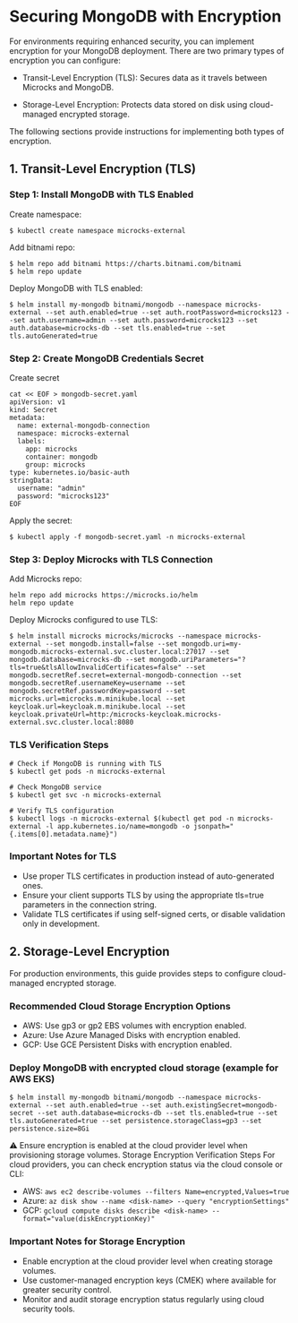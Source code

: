 # Securing MongoDB with Encryption

For environments requiring enhanced security, you can implement encryption for your MongoDB deployment. There are two primary types of encryption you can configure:

* Transit-Level Encryption (TLS): Secures data as it travels between Microcks and MongoDB.

* Storage-Level Encryption: Protects data stored on disk using cloud-managed encrypted storage.

The following sections provide instructions for implementing both types of encryption.

## 1. Transit-Level Encryption (TLS)

### Step 1: Install MongoDB with TLS Enabled

Create namespace:
```shell
$ kubectl create namespace microcks-external
```
Add bitnami repo:
```shell
$ helm repo add bitnami https://charts.bitnami.com/bitnami
$ helm repo update
```

Deploy MongoDB with TLS enabled:
```shell
$ helm install my-mongodb bitnami/mongodb --namespace microcks-external --set auth.enabled=true --set auth.rootPassword=microcks123 --set auth.username=admin --set auth.password=microcks123 --set auth.database=microcks-db --set tls.enabled=true --set tls.autoGenerated=true
```

### Step 2: Create MongoDB Credentials Secret

Create secret
```shell
cat << EOF > mongodb-secret.yaml
apiVersion: v1
kind: Secret
metadata:
  name: external-mongodb-connection
  namespace: microcks-external
  labels:
    app: microcks
    container: mongodb
    group: microcks
type: kubernetes.io/basic-auth
stringData:
  username: "admin"
  password: "microcks123"
EOF
```
Apply the secret:
```shell
$ kubectl apply -f mongodb-secret.yaml -n microcks-external
```

### Step 3: Deploy Microcks with TLS Connection

Add Microcks repo:
```shell
helm repo add microcks https://microcks.io/helm
helm repo update
```

Deploy Microcks configured to use TLS:
```shell
$ helm install microcks microcks/microcks --namespace microcks-external --set mongodb.install=false --set mongodb.uri=my-mongodb.microcks-external.svc.cluster.local:27017 --set mongodb.database=microcks-db --set mongodb.uriParameters="?tls=true&tlsAllowInvalidCertificates=false" --set mongodb.secretRef.secret=external-mongodb-connection --set mongodb.secretRef.usernameKey=username --set mongodb.secretRef.passwordKey=password --set microcks.url=microcks.m.minikube.local --set keycloak.url=keycloak.m.minikube.local --set keycloak.privateUrl=http:/microcks-keycloak.microcks-external.svc.cluster.local:8080
```

### TLS Verification Steps
```shell
# Check if MongoDB is running with TLS
$ kubectl get pods -n microcks-external

# Check MongoDB service
$ kubectl get svc -n microcks-external

# Verify TLS configuration
$ kubectl logs -n microcks-external $(kubectl get pod -n microcks-external -l app.kubernetes.io/name=mongodb -o jsonpath="{.items[0].metadata.name}")
```

### Important Notes for TLS

* Use proper TLS certificates in production instead of auto-generated ones.
* Ensure your client supports TLS by using the appropriate tls=true parameters in the connection string.
* Validate TLS certificates if using self-signed certs, or disable validation only in development.



## 2. Storage-Level Encryption 
For production environments, this guide provides steps to configure cloud-managed encrypted storage.

### Recommended Cloud Storage Encryption Options
* AWS: Use gp3 or gp2 EBS volumes with encryption enabled.
* Azure: Use Azure Managed Disks with encryption enabled.
* GCP: Use GCE Persistent Disks with encryption enabled.

### Deploy MongoDB with encrypted cloud storage (example for AWS EKS)
```shell
$ helm install my-mongodb bitnami/mongodb --namespace microcks-external --set auth.enabled=true --set auth.existingSecret=mongodb-secret --set auth.database=microcks-db --set tls.enabled=true --set tls.autoGenerated=true --set persistence.storageClass=gp3 --set persistence.size=8Gi
  ```
⚠ Ensure encryption is enabled at the cloud provider level when provisioning storage volumes.
Storage Encryption Verification Steps
For cloud providers, you can check encryption status via the cloud console or CLI:

* AWS: `aws ec2 describe-volumes --filters Name=encrypted,Values=true`
* Azure: `az disk show --name <disk-name> --query "encryptionSettings"`
* GCP: `gcloud compute disks describe <disk-name> --format="value(diskEncryptionKey)"`

### Important Notes for Storage Encryption

* Enable encryption at the cloud provider level when creating storage volumes.
* Use customer-managed encryption keys (CMEK) where available for greater security control.
* Monitor and audit storage encryption status regularly using cloud security tools.